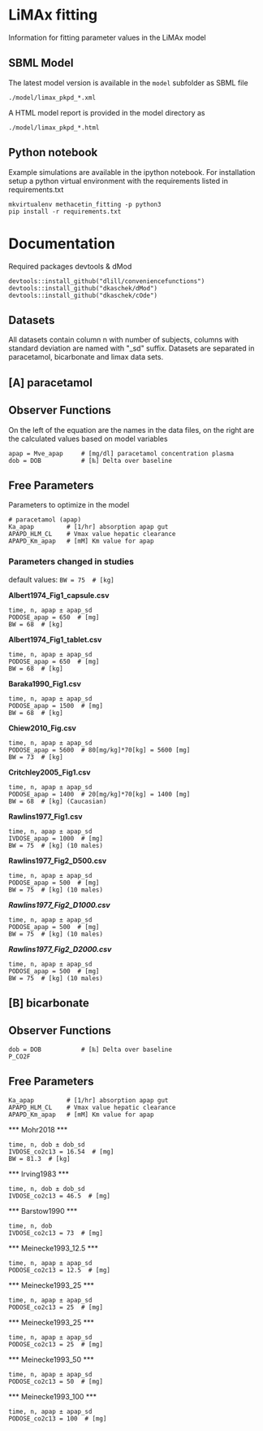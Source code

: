 # LiMAx fitting
Information for fitting parameter values in the LiMAx model

## SBML Model
The latest model version is available in the `model` subfolder as SBML file 
```
./model/limax_pkpd_*.xml
```
A HTML model report is provided in the model directory as
```
./model/limax_pkpd_*.html
```

## Python notebook
Example simulations are available in the ipython notebook.
For installation setup a python virtual environment with the requirements listed
in requirements.txt
```
mkvirtualenv methacetin_fitting -p python3
pip install -r requirements.txt

```

# Documentation
Required packages devtools & dMod 

```
devtools::install_github("dlill/conveniencefunctions")
devtools::install_github("dkaschek/dMod")
devtools::install_github("dkaschek/cOde")
```




## Datasets
All datasets contain column n with number of subjects, columns with standard deviation are named with "_sd" suffix.
Datasets are separated in paracetamol, bicarbonate and limax data sets.


## [A] paracetamol

## Observer Functions
On the left of the equation are the names in the data files, on the right are the calculated values
based on model variables
```
apap = Mve_apap     # [mg/dl] paracetamol concentration plasma
dob = DOB           # [‰] Delta over baseline  
```

## Free Parameters
Parameters to optimize in the model
```
# paracetamol (apap)
Ka_apap         # [1/hr] absorption apap gut
APAPD_HLM_CL    # Vmax value hepatic clearance
APAPD_Km_apap   # [mM] Km value for apap
```

### Parameters changed in studies
default values: `BW = 75  # [kg]`

**Albert1974_Fig1_capsule.csv**
```
time, n, apap ± apap_sd
PODOSE_apap = 650  # [mg]
BW = 68  # [kg]
```

**Albert1974_Fig1_tablet.csv**
```
time, n, apap ± apap_sd
PODOSE_apap = 650  # [mg]
BW = 68  # [kg] 
```

**Baraka1990_Fig1.csv**
```
time, n, apap ± apap_sd
PODOSE_apap = 1500  # [mg]
BW = 68  # [kg]
```

**Chiew2010_Fig.csv**
```
time, n, apap ± apap_sd
PODOSE_apap = 5600  # 80[mg/kg]*70[kg] = 5600 [mg]
BW = 73  # [kg]
```

**Critchley2005_Fig1.csv**
```
time, n, apap ± apap_sd
PODOSE_apap = 1400  # 20[mg/kg]*70[kg] = 1400 [mg]
BW = 68  # [kg] (Caucasian)
```

**Rawlins1977_Fig1.csv**
```
time, n, apap ± apap_sd
IVDOSE_apap = 1000  # [mg]
BW = 75  # [kg] (10 males) 
```

**Rawlins1977_Fig2_D500.csv**
```
time, n, apap ± apap_sd
PODOSE_apap = 500  # [mg]
BW = 75  # [kg] (10 males)
```

***Rawlins1977_Fig2_D1000.csv***
```
time, n, apap ± apap_sd
PODOSE_apap = 500  # [mg]
BW = 75  # [kg] (10 males)
```

***Rawlins1977_Fig2_D2000.csv***
```
time, n, apap ± apap_sd
PODOSE_apap = 500  # [mg]
BW = 75  # [kg] (10 males)
```

## [B] bicarbonate

## Observer Functions
```
dob = DOB           # [‰] Delta over baseline
P_CO2F
```

## Free Parameters
```
Ka_apap         # [1/hr] absorption apap gut
APAPD_HLM_CL    # Vmax value hepatic clearance
APAPD_Km_apap   # [mM] Km value for apap
```

*** Mohr2018 ***
```
time, n, dob ± dob_sd
IVDOSE_co2c13 = 16.54  # [mg]
BW = 81.3  # [kg]
```

*** Irving1983 ***
```
time, n, dob ± dob_sd
IVDOSE_co2c13 = 46.5  # [mg]
```

*** Barstow1990 ***
```
time, n, dob
IVDOSE_co2c13 = 73  # [mg]
```

*** Meinecke1993_12.5 ***
```
time, n, apap ± apap_sd
PODOSE_co2c13 = 12.5  # [mg]
```

*** Meinecke1993_25 ***
```
time, n, apap ± apap_sd
PODOSE_co2c13 = 25  # [mg]
```

*** Meinecke1993_25 ***
```
time, n, apap ± apap_sd
PODOSE_co2c13 = 25  # [mg]
```

*** Meinecke1993_50 ***
```
time, n, apap ± apap_sd
PODOSE_co2c13 = 50  # [mg]
```

*** Meinecke1993_100 ***
```
time, n, apap ± apap_sd
PODOSE_co2c13 = 100  # [mg]
```


